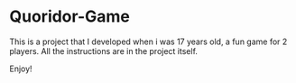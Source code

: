 # Quoridor-Game

This is a project that I developed when i was 17 years old,
a fun game for 2 players.
All the instructions are in the project itself.

Enjoy!
